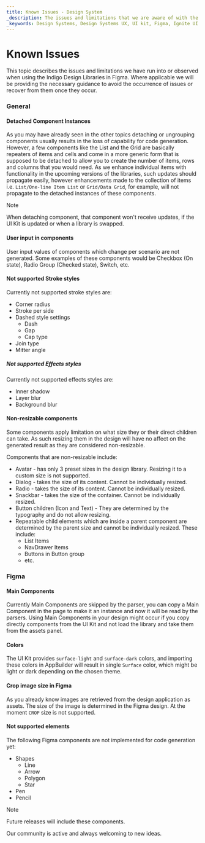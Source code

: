 ```yaml
---
title: Known Issues - Design System
_description: The issues and limitations that we are aware of with the guidance how to avoid or recover in case you run into them.
_keywords: Design Systems, Design Systems UX, UI kit, Figma, Ignite UI for Angular, Figma to Angular, Angular, Angular Design System, Export code from Figma, Design Kits for Angular, Figma HTML, Figma to HTML, Figma UI kits
---
```


# Known Issues

This topic describes the issues and limitations we have run into or observed when using the Indigo Design Libraries in Figma. Where applicable we will be providing the necessary guidance to avoid the occurrence of issues or recover from them once they occur.

### General

#### Detached Component Instances

As you may have already seen in the other topics detaching or ungrouping components usually results in the loss of capability for code generation. However, a few components like the List and the Grid are basically repeaters of items and cells and come in a more generic form that is supposed to be detached to allow you to create the number of items, rows and columns that you would need. As we enhance individual items with functionality in the upcoming versions of the libraries, such updates should propagate easily, however enhancements made to the collection of items i.e. `List/One-line Item List` or `Grid/Data Grid`, for example, will not propagate to the detached instances of these components.

> [!Note]
> When detaching component, that component won't receive updates, if the UI Kit is updated or when a library is swapped.

#### User input in components

User input values of components which change per scenario are not generated. Some examples of these components would be Checkbox (On state), Radio Group (Checked state), Switch, etc.


#### Not supported Stroke styles
Currently not supported stroke styles are:
- Corner radius
- Stroke per side
- Dashed style settings
  - Dash
  - Gap
  - Cap type
- Join type
- Mitter angle

##### Not supported Effects styles
Currently not supported effects styles are:
- Inner shadow
- Layer blur
- Background blur

#### Non-resizable components
Some components apply limitation on what size they or their direct children can take.
As such resizing them in the design will have no affect on the generated result as they are considered non-resizable.

Components that are non-resizable include:

- Avatar - has only 3 preset sizes in the design library. Resizing it to a custom size is not supported.
- Dialog - takes the size of its content. Cannot be individually resized.
- Radio - takes the size of its content. Cannot be individually resized.
- Snackbar - takes the size of the container. Cannot be individually resized.
- Button children (Icon and Text) - They are determined by the typography and do not allow resizing.
- Repeatable child elements which are inside a parent component are determined by the parent size and cannot be individually resized. These include:
  - List Items
  - NavDrawer Items
  - Buttons in Button group
  - etc.

### Figma
#### Main Components
Currently Main Components are skipped by the parser, you can copy a Main Component in the page to make it an instance and now it will be read by the parsers. Using Main Components in your design might occur if you copy directly components from the UI Kit and not load the library and take them from the assets panel.

#### Colors
The UI Kit provides `surface-light` and `surface-dark` colors, and importing these colors in AppBuilder will result in single `Surface` color, which might be light or dark depending on the chosen theme.

#### Crop image size in Figma
As you already know images are retrieved from the design application as assets. The size of the image is determined in the Figma design. At the moment `CROP` size is not supported.

#### Not supported elements
The following Figma components are not implemented for code generation yet:

  - Shapes
    - Line
    - Arrow
    - Polygon
    - Star
  - Pen
  - Pencil

> [!Note]
> Future releases will include these components.


Our community is active and always welcoming to new ideas.